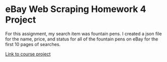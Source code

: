 # eBay Web Scraping Homework 4 Project

<addr> For this assignment, my search item was fountain pens. I created a json file for the name, price, and status for all of the fountain pens on eBay for the first 10 pages of searches. 

[Link to course project](https://github.com/mikeizbicki/cmc-csci040/tree/2020fall/hw_04)

